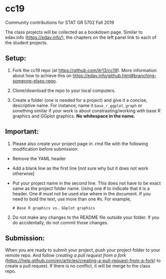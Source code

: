 # cc19
Community contributions for STAT GR 5702 Fall 2019

The class projects will be collected as a bookdown page. Similar to edav.info (https://edav.info/), the chapters on the left panel link to each of the student projects.


## Setup:

1. Fork the cc19 repo (at https://github.com/jtr13/cc19). More information about how to achieve this on https://edav.info/github.html#branching-someone-elses-repo.

2. Clone/download the repo to your local computers.

3. Create a folder (one is needed for a project) and give it a concise, descriptive name. For instance, name it `base_r_ggplot_graph` or sonething similar if your work is about constrasting/working with base R graphics and GGplot graphics. **No whitespace in the name.** 



## Important:

1. Please also create your project page in .rmd file with the following modification before submission:

* Remove the YAML header
* Add a blank line as the first line [not sure why but it does not work otherwise]
* Put your project name in the second line. This does not have to be exact same as the project folder name. Using one \# to indicate that it is a header. One \# must not be used else where in the document. If you need to bold the text, use more than one \#s. For example,

      # Base R graphics vs. GGplot graphics

2. Do not make any changes to the README file outside your folder. If you do accidentally, do not commit those changes.



## Submission:

When you are ready to submit your project, push your project folder to your remote repo. And follow *creating a pull request from a fork* (https://help.github.com/en/articles/creating-a-pull-request-from-a-fork) to create a pull request. If there is no conflict, it will be merge to the class repo.
